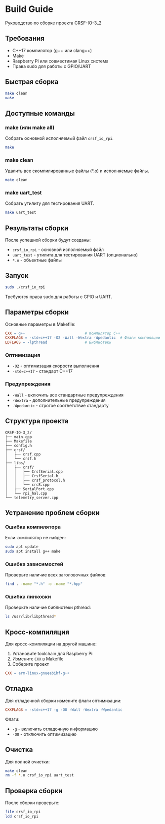 # Build Guide

Руководство по сборке проекта CRSF-IO-3_2

## Требования

- C++17 компилятор (g++ или clang++)
- Make
- Raspberry Pi или совместимая Linux система
- Права sudo для работы с GPIO/UART

## Быстрая сборка

```bash
make clean
make
```

## Доступные команды

### make (или make all)

Собрать основной исполняемый файл `crsf_io_rpi`.

```bash
make
```

### make clean

Удалить все скомпилированные файлы (*.o) и исполняемые файлы.

```bash
make clean
```

### make uart_test

Собрать утилиту для тестирования UART.

```bash
make uart_test
```

## Результаты сборки

После успешной сборки будут созданы:

- `crsf_io_rpi` - основной исполняемый файл
- `uart_test` - утилита для тестирования UART (опционально)
- `*.o` - объектные файлы

## Запуск

```bash
sudo ./crsf_io_rpi
```

Требуются права sudo для работы с GPIO и UART.

## Параметры сборки

Основные параметры в Makefile:

```makefile
CXX = g++                           # Компилятор C++
CXXFLAGS = -std=c++17 -O2 -Wall -Wextra -Wpedantic  # Флаги компиляции
LDFLAGS = -lpthread                 # Библиотеки
```

### Оптимизация

- `-O2` - оптимизация скорости выполнения
- `-std=c++17` - стандарт C++17

### Предупреждения

- `-Wall` - включить все стандартные предупреждения
- `-Wextra` - дополнительные предупреждения
- `-Wpedantic` - строгое соответствие стандарту

## Структура проекта

```
CRSF-IO-3_2/
├── main.cpp
├── Makefile
├── config.h
├── crsf/
│   ├── crsf.cpp
│   └── crsf.h
├── libs/
│   ├── crsf/
│   │   ├── CrsfSerial.cpp
│   │   ├── CrsfSerial.h
│   │   ├── crsf_protocol.h
│   │   └── crc8.cpp
│   ├── SerialPort.cpp
│   └── rpi_hal.cpp
└── telemetry_server.cpp
```

## Устранение проблем сборки

### Ошибка компилятора

Если компилятор не найден:

```bash
sudo apt update
sudo apt install g++ make
```

### Ошибка зависимостей

Проверьте наличие всех заголовочных файлов:

```bash
find . -name "*.h" -o -name "*.hpp"
```

### Ошибка линковки

Проверьте наличие библиотеки pthread:

```bash
ls /usr/lib/libpthread*
```

## Кросс-компиляция

Для кросс-компиляции на другой машине:

1. Установите toolchain для Raspberry Pi
2. Измените `CXX` в Makefile
3. Соберите проект

```makefile
CXX = arm-linux-gnueabihf-g++
```

## Отладка

Для отладочной сборки измените флаги оптимизации:

```makefile
CXXFLAGS = -std=c++17 -g -O0 -Wall -Wextra -Wpedantic
```

Флаги:
- `-g` - включить отладочную информацию
- `-O0` - отключить оптимизацию

## Очистка

Для полной очистки:

```bash
make clean
rm -f *.o crsf_io_rpi uart_test
```

## Проверка сборки

После сборки проверьте:

```bash
file crsf_io_rpi
ldd crsf_io_rpi
```
